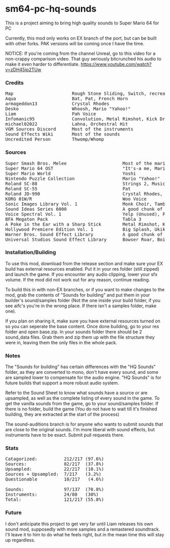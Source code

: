 # sm64-pc-hq-sounds
This is a project aiming to bring high quality sounds to Super Mario 64 for PC

Currently, this mod only works on EX branch of the port, but can be built with other forks. PAK versions will be coming once I have the time.

NOTICE: If you're coming from the channel Unreal, go to this video for a non-crappy comparison video. That guy seriously bitcrunched his audio to make it even harder to differentiate.
https://www.youtube.com/watch?v=zDH45ip2TUw

### Credits


<pre>Map                      Rough Stone Sliding, Switch, recreated Lava, Waterfall 2, Metalcap, Tabla 3
Aqua                     Bat, Pat, French Horn
armageddon13             Crystal Rhodes
Desko                    Whoosh, Mario "Yahoo!"
Liam                     Pah Voice
Infomanic95              Convolution, Metal Rimshot, Kick Drum 2
michael02022             Lahna, Orchestral Hit
VGM Sources Discord      Most of the instruments
Sound Effects Wiki       Most of the sounds
Uncredited Person        Thwomp/Whomp</pre>


### Sources

<pre>Super Smash Bros. Melee                     Most of the mario voices
Super Mario 64 OST                          "It's-a me, Mario!"
Super Mario World                           Yoshi
Nintendo Puzzle Collection                  Mario "Yahoo!"
Roland SC-88                                Strings 2, Music Box, Glockenspiel, French Horn
Roland SC-55                                Pat
Roland JD-990                               Crystal Rhodes, Pan Flute
KORG 01W/R                                  Woo Voice
Sonic Images Library Vol. 1                 Monk Choir, Tambourine, Steel Drum
Sound Ideas Series 6000                     A good chunk of the sounds
Voice Spectral Vol. 1                       Yelp (Unused), Pah Voice
BFA Megaton Pack                            Tabla 3
A Poke in the Ear with a Sharp Stick        Metal Rimshot, Kick Drum 2, Convolution, Lahna
Hollywood Premiere Edition Vol. 1           Big Splash, Ukiki
Warner Bros. Sound Effect Library           A good chunk of the sounds
Universal Studios Sound Effect Library      Bowser Roar, Boing, Boing (Unused), Box Break</pre>


### Installation/Building

To use this mod, download from the release section and make sure your EX build has external resources enabled. Put it in your res folder (still zipped) and launch the game. If you encounter any audio clipping, lower your sfx volume. If the mod did not work out for any reason, continue reading.

To build this in with non-EX branches, or if you want to make changes to the mod, grab the contents of "Sounds for building" and put them in your builder's sound/samples folder (Not the one inside your build folder, if you see aifc's you're in the wrong place. If there isn't a samples folder, make one). 

If you plan on sharing it, make sure you have external resources turned on so you can seperate the base content. Once done building, go to your res folder and open base.zip. In your sounds folder there should be 2 sound_data files. Grab them and zip them up with the file structure they were in, leaving them the only files in the whole pack.


### Notes

The "Sounds for building" has certain differences with the "HQ Sounds" folder, as they are converted to mono, don't have every sound, and some are sampled lower to compensate for the audio engine. "HQ Sounds" is for future builds that support a more robust audio system.

Refer to the Sound Sheet to know what sounds have a source or are upsampled, as well as the complete listing of every sound in the game. To get the vanilla sounds from the game, go to your sound/samples folder. If there is no folder, build the game (You do not have to wait till it's finished building, they are extracted at the start of the process)

The sound-auditions branch is for anyone who wants to submit sounds that are close to the original sounds. I'm more liberal with sound effects, but instruments have to be exact. Submit pull requests there.


### Stats

<pre>Catagorized:          212/217 (97.6%)
Sources:              82/217  (37.8%)
Upsampled:            22/217  (10.1%)
Sources + Upsampled:  7/217   (3.2%)
Questionable          10/217   (4.6%)

Sounds:               97/137  (70.8%)
Instruments:          24/80   (30%)
Total:                121/217 (55.8%)</pre>


### Future

I don't anticipate this project to get very far until Liam releases his own sound mod, supposedly with more samples and a remastered soundtrack. I'll leave it to him to do what he feels right, but in the mean time this will stay up regardless.
